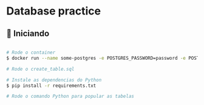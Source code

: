 # Database practice
 
## :checkered_flag: Iniciando ##

```bash

# Rode o container
$ docker run --name some-postgres -e POSTGRES_PASSWORD=password -e POSTGRES_USER=user-e POSTGRES_DB=database -p 5432:5432 -d postgres

# Rode o create_table.sql

# Instale as dependencias do Python
$ pip install -r requirements.txt

# Rode o comando Python para popular as tabelas

```

